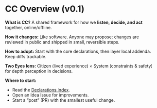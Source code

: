 # CC Overview (v0.1)

**What is CC?** A shared framework for how we **listen, decide, and act** together, online/offline.

**How it changes:** Like software. Anyone may propose; changes are reviewed in public and shipped in small, reversible steps.

**How to adopt:** Start with the core declarations, then layer local addenda. Keep diffs trackable.

**Two Eyes lens:** Citizen (lived experience) × System (constraints & safety) for depth perception in decisions.

**Where to start:**
- Read the [Declarations Index](./DECLARATIONS.md).
- Open an Idea Issue for improvements.
- Start a “post” (PR) with the smallest useful change.